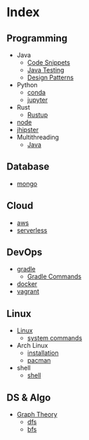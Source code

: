 # Index

## Programming
- Java
  - [Code Snippets][java-code-snippets]
  - [Java Testing][java-testing]
  - [Design Patterns][java-design-patterns]
- Python
  - [conda][conda]
  - [jupyter][jupyter]
- Rust
  - [Rustup][rustup]
- [node][node]
- [jhipster][jhipster]
- Multithreading
  - [Java][java-multithreading]


## Database
- [mongo][mongo]


## Cloud
- [aws][aws]
- [serverless][serverless]


## DevOps
- [gradle][gradle]
  - [Gradle Commands][gradle-commands]
- [docker][docker]
- [vagrant][vagrant]


## Linux
- [Linux][linux]
  - [system commands][linux-system-commands]
- Arch Linux
  - [installation][arch-linux-installation]
  - [pacman][pacman]
- shell
  - [shell][linux-shell]


## DS & Algo
- [Graph Theory][graph-theory]
  - [dfs][dfs]
  - [bfs][bfs]


[home]: /dev-guide

[java-code-snippets]: /dev-guide/guides/programming/java/java-code-snippets.md
[java-testing]: https://github.com/lpatra/dev-guide/wiki/java-testing
[java-design-patterns]: https://github.com/lpatra/dev-guide/wiki/java-design-patterns


[conda]: https://github.com/lpatra/dev-guide/wiki/conda
[jupyter]: https://github.com/lpatra/dev-guide/wiki/jupyter

[rustup]: https://github.com/lpatra/dev-guide/wiki/rustup

[node]: https://github.com/lpatra/dev-guide/wiki/node
[jhipster]: https://github.com/lpatra/dev-guide/wiki/jhipster
[java-multithreading]: https://github.com/lpatra/dev-guide/wiki/java-multithreading

[gradle-commands]: https://github.com/lpatra/dev-guide/wiki/gradle-commands

[mongo]: https://github.com/lpatra/dev-guide/wiki/mongo

[aws]: https://github.com/lpatra/dev-guide/wiki/aws
[serverless]: https://github.com/lpatra/dev-guide/wiki/serverless

[gradle]: https://github.com/lpatra/dev-guide/wiki/gradle
[docker]: https://github.com/lpatra/dev-guide/wiki/docker
[vagrant]: https://github.com/lpatra/dev-guide/wiki/vagrant

[linux]: https://github.com/lpatra/dev-guide/wiki/linux
[linux-system-commands]: https://github.com/lpatra/dev-guide/wiki/linux-system-commands
[arch-linux-installation]: https://github.com/lpatra/dev-guide/wiki/arch-linux-installation
[pacman]: https://github.com/lpatra/dev-guide/wiki/pacman
[linux-shell]: https://github.com/lpatra/dev-guide/wiki/linux-shell

[graph-theory]: https://github.com/lpatra/dev-guide/wiki/graph-theory
[dfs]: https://github.com/lpatra/dev-guide/wiki/dfs
[bfs]: https://github.com/lpatra/dev-guide/wiki/bfs
